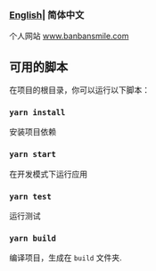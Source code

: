 ### [English](README.md)| 简体中文



个人网站  www.banbansmile.com



## 可用的脚本

在项目的根目录，你可以运行以下脚本：


### `yarn install`

安装项目依赖

### `yarn start`

在开发模式下运行应用<br />

### `yarn test`

运行测试

### `yarn build`

编译项目，生成在 `build` 文件夹.<br />

